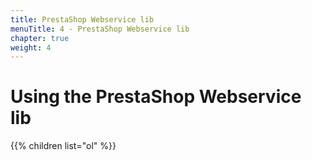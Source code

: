 ```yaml
---
title: PrestaShop Webservice lib
menuTitle: 4 - PrestaShop Webservice lib
chapter: true
weight: 4
---
```


# Using the PrestaShop Webservice lib

{{% children list="ol" %}}
